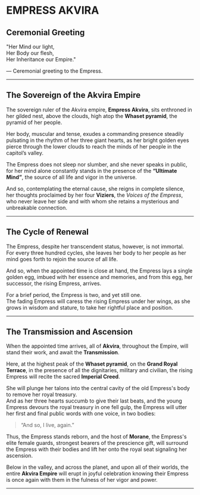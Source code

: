 # EMPRESS AKVIRA

## Ceremonial Greeting

"Her Mind our light,  
Her Body our flesh,  
Her Inheritance our Empire."

— Ceremonial greeting to the Empress.

---

## The Sovereign of the Akvira Empire

The sovereign ruler of the Akvira empire, **Empress Akvira**, sits enthroned in her gilded nest, above the clouds, high atop the **Whaset pyramid**, the pyramid of her people.

Her body, muscular and tense, exudes a commanding presence steadily pulsating in the rhythm of her three giant hearts, as her bright golden eyes pierce through the lower clouds to reach the minds of her people in the capitol’s valley.

The Empress does not sleep nor slumber, and she never speaks in public, for her mind alone constantly stands in the presence of the **“Ultimate Mind”**, the source of all life and vigor in the universe.

And so, contemplating the eternal cause, she reigns in complete silence, her thoughts proclaimed by her four **Viziers**, the *Voices of the Empress*, who never leave her side and with whom she retains a mysterious and unbreakable connection.

---

## The Cycle of Renewal

The Empress, despite her transcendent status, however, is not immortal.  
For every three hundred cycles, she leaves her body to her people as her mind goes forth to rejoin the source of all life.

And so, when the appointed time is close at hand, the Empress lays a single golden egg, imbued with her essence and memories, and from this egg, her successor, the rising Empress, arrives.

For a brief period, the Empress is two, and yet still one.  
The fading Empress will caress the rising Empress under her wings, as she grows in wisdom and stature, to take her rightful place and position.

---

## The Transmission and Ascension

When the appointed time arrives, all of **Akvira**, throughout the Empire, will stand their work, and await the **Transmission**.

Here, at the highest peak of the **Whaset pyramid**, on the **Grand Royal Terrace**, in the presence of all the dignitaries, military and civilian, the rising Empress will recite the sacred **Imperial Creed**.

She will plunge her talons into the central cavity of the old Empress's body to remove her royal treasury.  
And as her three hearts succumb to give their last beats, and the young Empress devours the royal treasury in one fell gulp, the Empress will utter her first and final public words with one voice, in two bodies:

> “And so, I live, again.”

Thus, the Empress stands reborn, and the host of **Morane**, the Empress's elite female guards, strongest bearers of the prescience gift, will surround the Empress with their bodies and lift her onto the royal seat signaling her ascension.

Below in the valley, and across the planet, and upon all of their worlds, the entire **Akvira Empire** will erupt in joyful celebration knowing their Empress is once again with them in the fulness of her vigor and power.

---

